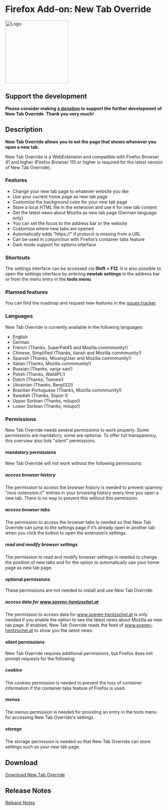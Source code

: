 # Firefox Add-on: New Tab Override

<img src="logo.png" alt="Logo" width="200" border="0">

## Support the development

**Please consider making [a donation](https://www.paypal.com/paypalme/agenedia/) to support the further development of
New Tab Override. Thank you very much!**

## Description

**New Tab Override allows you to set the page that shows whenever you open a new tab.**

New Tab Override is a WebExtension and compatible with Firefox Browser 41 and higher (Firefox Browser 115 or
higher is required for the latest version of New Tab Override).

### Features

- Change your new tab page to whatever website you like
- Use your current home page as new tab page
- Customize the background color for your new tab page
- Store a local HTML file in the extension and use it for new tab content
- Get the latest news about Mozilla as new tab page (German language only)
- You can set the focus to the address bar or the website
- Customize where new tabs are opened
- Automatically adds “https://” if protocol is missing from a URL
- Can be used in conjunction with Firefox’s container tabs feature
- Dark mode support for options interface

### Shortcuts

The settings interface can be accessed via **Shift + F12**. It is also possible to open the settings interface by
entering **newtab settings** in the address bar or from the menu entry in the **tools menu**.

### Planned features

You can find the roadmap and request new features in the
[issues tracker](https://github.com/cadeyrn/newtaboverride/issues).

### Languages

New Tab Override is currently available in the following languages:

- English
- German
- French (Thanks, SuperPat45 and Mozilla commmunity!)
- Chinese, Simplified (Thanks, tiansh and Mozilla commmunity!)
- Spanish (Thanks, MissingUser and Mozilla commmunity!)
- Italian (Thanks, Mozilla commmunity!)
- Russian (Thanks, vanja-san!)
- Polish (Thanks, WaldiPL!)
- Dutch (Thanks, Tonnes!)
- Ukrainian (Thanks, Bergil32!)
- Brazilian Portuguese (Thanks, Mozilla commmunity!)
- Swedish (Thanks, Sopor-!)
- Upper Sorbian (Thanks, milupo!)
- Lower Sorbian (Thanks, milupo!)

### Permissions

New Tab Override needs several permissions to work properly. Some permissions are mandatory, some are optional. To offer
full transparency, this overview also lists "silent" permissions.

#### mandatory permissions

New Tab Override will not work without the following permissions:

##### access browser history

The permission to access the browser history is needed to prevent spammy "moz-extension://" entries in your browsing
history every time you open a new tab. There is no way to prevent this without this permission.

##### access browser tabs

The permission to access the browser tabs is needed so that New Tab Override can jump to the settings page if it’s
already open in another tab when you click the button to open the extension’s settings.

##### read and modify browser settings

The permission to read and modify browser settings is needed to change the position of new tabs and for the option to
automatically use your home page as new tab page.

#### optional permissions

These permissions are not needed to install and use New Tab Override:

##### access data for www.soeren-hentzschel.at

The permission to access data for www.soeren-hentzschel.at is only needed if you enable the option to see the latest
news about Mozilla as new tab page. If enabled, New Tab Override reads the feed of www.soeren-hentzschel.at to show you
the latest news.

#### silent permissions

New Tab Override requires additional permissions, but Firefox does not prompt requests for the following:

##### cookies

The cookies permission is needed to prevent the loss of container information if the container tabs feature of Firefox
is used.

##### menus

The menus permission is needed for providing an entry in the tools menu for accessing New Tab Override's settings.

##### storage

The storage permission is needed so that New Tab Override can store settings such as your new tab page.

## Download

[Download New Tab Override](https://addons.mozilla.org/en-US/firefox/addon/new-tab-override/)

## Release Notes

[Release Notes](CHANGELOG.md "Release Notes")
